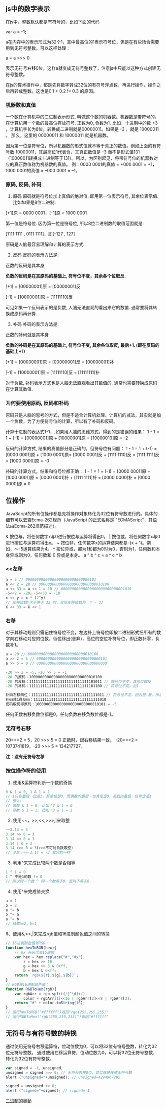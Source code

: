 ## js中的数字表示

在js中，整数默认都是有符号的，比如下面的代码

var a = -1;

a在内存中的表示形式为32个1，其中最高位的1表示符号位，但是在有些场合需要用到无符号整数，可以这样处理：

a = a >>> 0

表示无符号右移0位，这样a就变成无符号整数了，注意js中只能以这种方式创建无符号整数。

在js的算术操作中，都是先将数字转成32位的有符号浮点数，再进行操作，操作之后再转成整数。这也是0.1 + 0.2 != 0.3 的原因。


### 机器数和真值
一个数在计算机中的二进制表示形式,  叫做这个数的机器数。机器数是带符号的，在计算机用一个数的最高位存放符号, 正数为0, 负数为1.
比如，十进制中的数 +3 ，计算机字长为8位，转换成二进制就是00000011。如果是 -3 ，就是 10000011 。
那么，这里的 00000011 和 10000011 就是机器数。

因为第一位是符号位，所以机器数的形式值就不等于真正的数值。例如上面的有符号数 10000011，其最高位1代表负，其真正数值是 -3 而不是形式值131（10000011转换成十进制等于131）。所以，为区别起见，将带符号位的机器数对应的真正数值称为机器数的真值。
例：0000 0001的真值 = +000 0001 = +1，1000 0001的真值 = –000 0001 = –1。

### 原码, 反码, 补码

1. 原码
原码就是符号位加上真值的绝对值, 即用第一位表示符号, 其余位表示值. 比如如果是8位二进制:

[+1]原 = 0000 0001，[-1]原 = 1000 0001

第一位是符号位. 因为第一位是符号位, 所以8位二进制数的取值范围就是:

[1111 1111 , 0111 1111]，即[-127 , 127]

原码是人脑最容易理解和计算的表示方式.

2. 反码
反码的表示方法是:

正数的反码是其本身

**负数的反码是在其原码的基础上, 符号位不变，其余各个位取反.**

[+1] = [00000001]原 = [00000001]反

[-1] = [10000001]原 = [11111110]反

可见如果一个反码表示的是负数, 人脑无法直观的看出来它的数值. 通常要将其转换成原码再计算.

3. 补码
补码的表示方法是:

正数的补码就是其本身

**负数的补码是在其原码的基础上, 符号位不变, 其余各位取反, 最后+1. (即在反码的基础上+1)**

[+1] = [00000001]原 = [00000001]反 = [00000001]补

[-1] = [10000001]原 = [11111110]反 = [11111111]补

对于负数, 补码表示方式也是人脑无法直观看出其数值的. 通常也需要转换成原码在计算其数值.


### 为何要使用原码, 反码和补码

原码只是人脑的思考的方式，但是不适合计算机处理，计算机的减法，其实就是加一个负数，为了方便符号位的计算，所以有了补码和反码。

计算十进制的表达式1-1，,如果用人脑的思维方式，得到的是错误的结果：
1 - 1 = 1 + (-1) = [00000001]原 + [10000001]原 = [10000010]原 = -2

反码的计算方式, 结果的真值部分是正确的，但符号位有问题：
1 - 1 = 1 + (-1) = [0000 0001]原 + [1000 0001]原= [0000 0001]反 + [1111 1110]反 = [1111 1111]反 = [1000 0000]原 = -0

补码的计算方式，结果和符号位都正确：
1 - 1 = 1 + (-1) = [0000 0001]原 + [1000 0001]原 = [0000 0001]补 + [1111 1111]补 = [0000 0000]补 = [0000 0000]原 = 0



## 位操作

JavaScript的所有位操作都是先将操作对象转化为32位有符号数进行的。具体的细节可以去查Ecma-262规范（JavaScript 的正式名称是 "ECMAScript"，其语法由Ecma-262规范描述）。

& 按位与，将任何数字x与0进行按位与运算将得出0。
| 按位或，将任何数字x与0进行按位与运算将得出x。
~ 按位非，任何数字x的运算结果都是-(x + 1)。例如，〜-5运算结果为4。
^ 按位异或，都为1和都为0时为0，否则为1，任何数和本身异或则为0，任何数和 0 异或是本身。
a ^ b ^ c = a ^ c ^ b


### <<左移

```js
a = 5 // 00000000000000000000000000000101
a << 2 = 20 // 00000000000000000000000000010100
a << 33 = a << 1 = 10 // 00000000000000000000000000001010
-5<<2 = -20，-5<<33 = -10
x << y = x * (2^y)
// 左移位数Y大于等于 32 时，实际左移位数为  Y - 32
X << 33 = X << 1
```

### 右移

对于其移动规则只需记住符号位不变，左边补上符号位即按二进制形式把所有的数字向右移动对应的位数，低位移出(舍弃)，高位的空位补符号位，即正数补零，负数补1。
```js
a = 20 // 00000000000000000000000000010100
a >> 2 = 5 // 00000000000000000000000000000101
a >> 5 = 0 // 00000000000000000000000000000000

-20 >> 2 = -5，-20 >> 5 = -1
-20 的原码：100000000000000000000000000010100
-20 的反码：111111111111111111111111111101011 // 符号位不变，其他位取反
-20 的补码：111111111111111111111111111101100 // 符号位不变，加1

补码右移两位：111111111111111111111111111111011 // 符号位不变，因为是-数，所以高位是补1
补码减1得反码：111111111111111111111111111111010
反码取反得原码：10000000000000000000000000010101 = -5
```
任何正数右移负数位都是0，任何负数右移负数位都是-1。

### 无符号右移

20>>>2 = 5，20 >>> 5 = 0 正数时，跟右移结果一致。
-20>>>2 = 1073741819，-20 >>> 5 = 134217727。

**注：没有无符号左移**


### 按位操作符的使用

1. 使用&运算符判断一个数的奇偶
```js
0 & 1 = 0, 1 & 1 = 1
// 1只有最后一位是1，其余位是0，而偶数的最后一位肯定是0，奇数的最后一位肯定是1
// 那么:
// 偶数 & 1 = 0, 比如：2 & 1 = 0
// 奇数 & 1 = 1, 比如：3 & 1 = 1
```

2. 使用~~，>>,<<,>>>,|来取整
```js
~~3.14 = 3
3.14 >> 0 = 3
3.14 << 0 = 3
3.14 | 0 = 3
3.14 >>> 0 = 3(>>>不可对负数取整)
// 注意：~~-3.14 = -3 其它的一样
```

3. 利用^来完成比较两个数是否相等
```js
1 ^ 1 = 0
1 ^ 不是1的数 != 0
// 所以同一个数 ^ 同一个数等于0，否则不等于0
```

4. 使用^来完成值交换
```js
a = 1
b = 2
a ^= b
b ^= a
a ^= b
// 结果a=2，b=1
```

6、使用&,>>,|来完成rgb值和16进制颜色值之间的转换
```js
// 16进制颜色值转RGB：
function hexToRGB(hex){
    // 0x 开头代表16进制
    var hex = hex.replace("#","0x"),
        r = hex >> 16,
        g = hex >> 8 & 0xff,
        b = hex & 0xff;
    return `rgb(${r},${g},${b})`;
}
// RGB转16进制颜色值：
function RGBToHex(rgb){
    var rgbArr = rgb.split(/[^\d]+/),
        color = rgbArr[1]<<16 | rgbArr[2]<<8 | rgbArr[3];
    return "#" + color.toString(16);
}
// 运行hexToRGB("#ffffff")返回"rgb(255,255,255)"
// 运行RGBToHex("rgb(255,255,255)")返回"#ffffff"
```


## 无符号与有符号数的转换

通过使用无符号右移运算符，位动位数为0，可以将32位有符号整数，转化为32位无符号整数。
通过使用左移运算符，位动位数为0，可以将32位无符号整数，转化为32位有符号整数。
```js
var signed = -1, unsigned;
unsigned = signed >>> 0; // 无符号右移0位，其实就是转成无符号数
alert ("unsigned="+unsigned); // unsigned=4294967295

signed = unsigned << 0;
alert ("signed="+signed); // signed=-1
```

[二进制的奥秘](https://www.cnblogs.com/goahead--linux/p/10904701.html)
